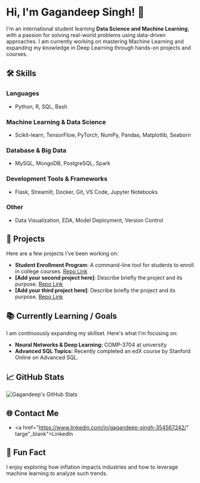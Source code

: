 # Hi, I'm Gagandeep Singh! 👋

I'm an international student learning **Data Science and Machine Learning**, with a passion for solving real-world problems using data-driven approaches. I am currently working on mastering Machine Learning and expanding my knowledge in Deep Learning through hands-on projects and courses.

## 🛠 Skills
### Languages
- Python, R, SQL, Bash

### Machine Learning & Data Science
- Scikit-learn, TensorFlow, PyTorch, NumPy, Pandas, Matplotlib, Seaborn

### Database & Big Data
- MySQL, MongoDB, PostgreSQL, Spark

### Development Tools & Frameworks
- Flask, Streamlit, Docker, Git, VS Code, Jupyter Notebooks

### Other
- Data Visualization, EDA, Model Deployment, Version Control

## 📂 Projects

Here are a few projects I've been working on:

- **Student Enrollment Program**: A command-line tool for students to enroll in college courses. [Repo Link](#)
- **[Add your second project here]**: Describe briefly the project and its purpose. [Repo Link](#)
- **[Add your third project here]**: Describe briefly the project and its purpose. [Repo Link](#)

## 📚 Currently Learning / Goals
I am continuously expanding my skillset. Here's what I'm focusing on:
- **Neural Networks & Deep Learning:** COMP-3704 at university
- **Advanced SQL Topics:** Recently completed an edX course by Stanford Online on Advanced SQL.

## 📈 GitHub Stats
![Gagandeep's GitHub Stats](https://github-readme-stats.vercel.app/api?username=gdsai4903&show_icons=true&theme=radical)

## 🌐 Contact Me
- <a href="https://www.linkedin.com/in/gagandeep-singh-354567242/" targe"_blank">LinkedIn</a>

## 🎉 Fun Fact
I enjoy exploring how inflation impacts industries and how to leverage machine learning to analyze such trends.
